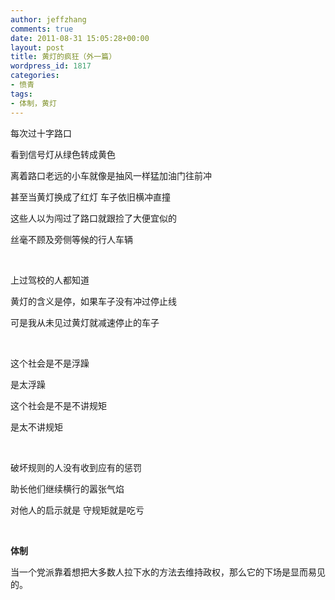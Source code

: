 ```yaml
---
author: jeffzhang
comments: true
date: 2011-08-31 15:05:28+00:00
layout: post
title: 黄灯的疯狂（外一篇）
wordpress_id: 1817
categories:
- 愤青
tags:
- 体制，黄灯
---
```


每次过十字路口

看到信号灯从绿色转成黄色

离着路口老远的小车就像是抽风一样猛加油门往前冲

甚至当黄灯换成了红灯 车子依旧横冲直撞

这些人以为闯过了路口就跟捡了大便宜似的

丝毫不顾及旁侧等候的行人车辆

 

上过驾校的人都知道

黄灯的含义是停，如果车子没有冲过停止线

可是我从未见过黄灯就减速停止的车子

 

这个社会是不是浮躁

是太浮躁

这个社会是不是不讲规矩

是太不讲规矩

 

破坏规则的人没有收到应有的惩罚

助长他们继续横行的嚣张气焰

对他人的启示就是 守规矩就是吃亏

 

**体制**

当一个党派靠着想把大多数人拉下水的方法去维持政权，那么它的下场是显而易见的。
